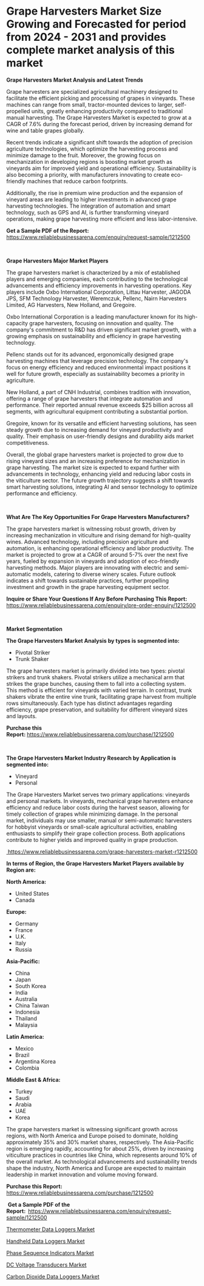 <p><h1>Grape Harvesters Market Size Growing and Forecasted for period from 2024 - 2031 and provides complete market analysis of this market</h1></p><p><strong>Grape Harvesters Market Analysis and Latest Trends</strong></p>
<p><p>Grape harvesters are specialized agricultural machinery designed to facilitate the efficient picking and processing of grapes in vineyards. These machines can range from small, tractor-mounted devices to larger, self-propelled units, greatly enhancing productivity compared to traditional manual harvesting. The Grape Harvesters Market is expected to grow at a CAGR of 7.6% during the forecast period, driven by increasing demand for wine and table grapes globally.</p><p>Recent trends indicate a significant shift towards the adoption of precision agriculture technologies, which optimize the harvesting process and minimize damage to the fruit. Moreover, the growing focus on mechanization in developing regions is boosting market growth as vineyards aim for improved yield and operational efficiency. Sustainability is also becoming a priority, with manufacturers innovating to create eco-friendly machines that reduce carbon footprints. </p><p>Additionally, the rise in premium wine production and the expansion of vineyard areas are leading to higher investments in advanced grape harvesting technologies. The integration of automation and smart technology, such as GPS and AI, is further transforming vineyard operations, making grape harvesting more efficient and less labor-intensive.</p></p>
<p><strong>Get a Sample PDF of the Report:&nbsp;</strong> <a href="https://www.reliablebusinessarena.com/enquiry/request-sample/1212500?utm_campaign=1292&utm_medium=2&utm_source=Github&utm_content=ia&utm_term=06102024&utm_id=grape-harvesters">https://www.reliablebusinessarena.com/enquiry/request-sample/1212500</a></p>
<p>&nbsp;</p>
<p><strong>Grape Harvesters Major Market Players</strong></p>
<p><p>The grape harvesters market is characterized by a mix of established players and emerging companies, each contributing to the technological advancements and efficiency improvements in harvesting operations. Key players include Oxbo International Corporation, Littau Harvester, JAGODA JPS, SFM Technology Harvester, Weremczuk, Pellenc, Nairn Harvesters Limited, AG Harvesters, New Holland, and Gregoire.</p><p>Oxbo International Corporation is a leading manufacturer known for its high-capacity grape harvesters, focusing on innovation and quality. The company's commitment to R&D has driven significant market growth, with a growing emphasis on sustainability and efficiency in grape harvesting technology.</p><p>Pellenc stands out for its advanced, ergonomically designed grape harvesting machines that leverage precision technology. The company's focus on energy efficiency and reduced environmental impact positions it well for future growth, especially as sustainability becomes a priority in agriculture.</p><p>New Holland, a part of CNH Industrial, combines tradition with innovation, offering a range of grape harvesters that integrate automation and performance. Their reported annual revenue exceeds $25 billion across all segments, with agricultural equipment contributing a substantial portion.</p><p>Gregoire, known for its versatile and efficient harvesting solutions, has seen steady growth due to increasing demand for vineyard productivity and quality. Their emphasis on user-friendly designs and durability aids market competitiveness.</p><p>Overall, the global grape harvesters market is projected to grow due to rising vineyard sizes and an increasing preference for mechanization in grape harvesting. The market size is expected to expand further with advancements in technology, enhancing yield and reducing labor costs in the viticulture sector. The future growth trajectory suggests a shift towards smart harvesting solutions, integrating AI and sensor technology to optimize performance and efficiency.</p></p>
<p>&nbsp;</p>
<p><strong>What Are The Key Opportunities For Grape Harvesters Manufacturers?</strong></p>
<p><p>The grape harvesters market is witnessing robust growth, driven by increasing mechanization in viticulture and rising demand for high-quality wines. Advanced technology, including precision agriculture and automation, is enhancing operational efficiency and labor productivity. The market is projected to grow at a CAGR of around 5-7% over the next five years, fueled by expansion in vineyards and adoption of eco-friendly harvesting methods. Major players are innovating with electric and semi-automatic models, catering to diverse winery scales. Future outlook indicates a shift towards sustainable practices, further propelling investment and growth in the grape harvesting equipment sector.</p></p>
<p><strong>Inquire or Share Your Questions If Any Before Purchasing This Report:</strong> <a href="https://www.reliablebusinessarena.com/enquiry/pre-order-enquiry/1212500?utm_campaign=1292&utm_medium=2&utm_source=Github&utm_content=ia&utm_term=06102024&utm_id=grape-harvesters">https://www.reliablebusinessarena.com/enquiry/pre-order-enquiry/1212500</a></p>
<p>&nbsp;</p>
<p><strong>Market Segmentation</strong></p>
<p><strong>The Grape Harvesters Market Analysis by types is segmented into:</strong></p>
<p><ul><li>Pivotal Striker</li><li>Trunk Shaker</li></ul></p>
<p><p>The grape harvesters market is primarily divided into two types: pivotal strikers and trunk shakers. Pivotal strikers utilize a mechanical arm that strikes the grape bunches, causing them to fall into a collecting system. This method is efficient for vineyards with varied terrain. In contrast, trunk shakers vibrate the entire vine trunk, facilitating grape harvest from multiple rows simultaneously. Each type has distinct advantages regarding efficiency, grape preservation, and suitability for different vineyard sizes and layouts.</p></p>
<p><strong>Purchase this Report:&nbsp;</strong><a href="https://www.reliablebusinessarena.com/purchase/1212500?utm_campaign=1292&utm_medium=2&utm_source=Github&utm_content=ia&utm_term=06102024&utm_id=grape-harvesters">https://www.reliablebusinessarena.com/purchase/1212500</a></p>
<p>&nbsp;</p>
<p><strong>The Grape Harvesters Market Industry Research by Application is segmented into:</strong></p>
<p><ul><li>Vineyard</li><li>Personal</li></ul></p>
<p><p>The Grape Harvesters Market serves two primary applications: vineyards and personal markets. In vineyards, mechanical grape harvesters enhance efficiency and reduce labor costs during the harvest season, allowing for timely collection of grapes while minimizing damage. In the personal market, individuals may use smaller, manual or semi-automatic harvesters for hobbyist vineyards or small-scale agricultural activities, enabling enthusiasts to simplify their grape collection process. Both applications contribute to higher yields and improved quality in grape production.</p></p>
<p><a href="https://www.reliablebusinessarena.com/grape-harvesters-market-r1212500?utm_campaign=1292&utm_medium=2&utm_source=Github&utm_content=ia&utm_term=06102024&utm_id=grape-harvesters">&nbsp;https://www.reliablebusinessarena.com/grape-harvesters-market-r1212500</a></p>
<p><strong>In terms of Region, the Grape Harvesters Market Players available by Region are:</strong></p>
<p>
    <p> <strong> North America: </strong>
        <ul>
            <li>United States</li>
            <li>Canada</li>
        </ul>
        </p> 
    <p> <strong> Europe: </strong>
        <ul>
            <li>Germany</li>
            <li>France</li>
            <li>U.K.</li>
            <li>Italy</li>
            <li>Russia</li>
        </ul>
        </p> 
    <p> <strong> Asia-Pacific: </strong>
        <ul>
            <li>China</li>
            <li>Japan</li>
            <li>South Korea</li>
            <li>India</li>
            <li>Australia</li>
            <li>China Taiwan</li>
            <li>Indonesia</li>
            <li>Thailand</li>
            <li>Malaysia</li>
        </ul>
        </p> 
    <p> <strong> Latin America: </strong>
        <ul>
            <li>Mexico</li>
            <li>Brazil</li>
            <li>Argentina Korea</li>
            <li>Colombia</li>
        </ul>
        </p> 
    <p> <strong> Middle East & Africa: </strong>
        <ul>
            <li>Turkey</li>
            <li>Saudi</li>
            <li>Arabia</li>
            <li>UAE</li>
            <li>Korea</li>
        </ul>
    </p>
    </p>
<p><p>The grape harvesters market is witnessing significant growth across regions, with North America and Europe poised to dominate, holding approximately 35% and 30% market shares, respectively. The Asia-Pacific region is emerging rapidly, accounting for about 25%, driven by increasing viticulture practices in countries like China, which represents around 10% of the overall market. As technological advancements and sustainability trends shape the industry, North America and Europe are expected to maintain leadership in market innovation and volume moving forward.</p></p>
<p><strong>Purchase this Report: </strong><a href="https://www.reliablebusinessarena.com/purchase/1212500?utm_campaign=1292&utm_medium=2&utm_source=Github&utm_content=ia&utm_term=06102024&utm_id=grape-harvesters">https://www.reliablebusinessarena.com/purchase/1212500</a></p>
<p>&nbsp;<strong>Get a Sample PDF of the Report:&nbsp;&nbsp;</strong><a href="https://www.reliablebusinessarena.com/enquiry/request-sample/1212500?utm_campaign=1292&utm_medium=2&utm_source=Github&utm_content=ia&utm_term=06102024&utm_id=grape-harvesters">https://www.reliablebusinessarena.com/enquiry/request-sample/1212500</a></p>
<p><strong></strong></p>
<p><p><a href="https://www.linkedin.com/pulse/comprehensive-thermometer-data-loggers-market-report-regional-tlrfe?utm_campaign=1292&utm_medium=2&utm_source=Github&utm_content=ia&utm_term=06102024&utm_id=grape-harvesters">Thermometer Data Loggers Market</a></p><p><a href="https://www.linkedin.com/pulse/handheld-data-loggers-market-indicators-size-regional-breakdown-xtu0e?utm_campaign=1292&utm_medium=2&utm_source=Github&utm_content=ia&utm_term=06102024&utm_id=grape-harvesters">Handheld Data Loggers Market</a></p><p><a href="https://www.linkedin.com/pulse/phase-sequence-indicators-market-global-regional-analysis-g9iye?utm_campaign=1292&utm_medium=2&utm_source=Github&utm_content=ia&utm_term=06102024&utm_id=grape-harvesters">Phase Sequence Indicators Market</a></p><p><a href="https://www.linkedin.com/pulse/dc-voltage-transducers-market-trends-strategic-insights-2024-zsihe?utm_campaign=1292&utm_medium=2&utm_source=Github&utm_content=ia&utm_term=06102024&utm_id=grape-harvesters">DC Voltage Transducers Market</a></p><p><a href="https://www.linkedin.com/pulse/trends-global-carbon-dioxide-data-loggers-market-forecast-cnute?utm_campaign=1292&utm_medium=2&utm_source=Github&utm_content=ia&utm_term=06102024&utm_id=grape-harvesters">Carbon Dioxide Data Loggers Market</a></p></p>